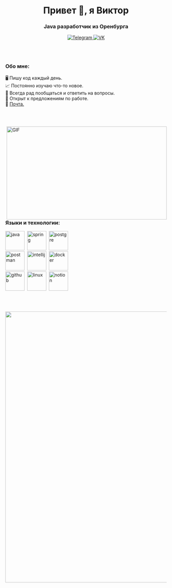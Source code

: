 <div id ="header" align="center">
  <h1>Привет 👋, я Виктор</h1>
  <h3>Java разработчик из Оренбурга</h3>
</div>

<div id="socials" align="center">
<a href="https://t.me/microd18">
  <img src="https://img.shields.io/badge/Telegram-blue?style=for-the-badge&logo=telegram&logoColor=white" alt="Telegram"/>
</a>
<a href="https://vk.com/mr__vik">
  <img src="https://img.shields.io/badge/вконтакте-gray?style=for-the-badge&logo=vk&logoColor=white" alt="VK"/>
</a>
</div>

<br/><br/>

### Обо мне:

:desktop_computer: Пишу код каждый день. <br/>
:chart_with_upwards_trend: Постоянно изучаю что-то новое.  <br/>
:handshake: Всегда рад пообщаться и ответить на вопросы. <br/>
:briefcase: Открыт к предложениям по работе. <br/>
:postbox: [Почта.](mailto:Microd@inbox.ru) <br/>

<br/><br/>

<img align="right" alt="GIF" src="https://github.com/abhisheknaiidu/abhisheknaiidu/blob/master/code.gif?raw=true" width="500" height="290" />

<br/>

<div id ="Tools1" align="left">
  <h3>Языки и технологии:</h3>
  <img src="https://cdn.jsdelivr.net/gh/devicons/devicon@latest/icons/java/java-original-wordmark.svg"
  title="java" width="60" height="60"/>&nbsp
  <img src="https://cdn.jsdelivr.net/gh/devicons/devicon@latest/icons/spring/spring-original.svg"
  title="spring" width="60" height="60"/>&nbsp
  <img src="https://cdn.jsdelivr.net/gh/devicons/devicon@latest/icons/postgresql/postgresql-original-wordmark.svg"
  title="postgre" width="60" height="60"/>&nbsp
</div>

<div id ="Tools2" align="left">
  <img src="https://cdn.jsdelivr.net/gh/devicons/devicon@latest/icons/postman/postman-original.svg"
  title="postman" width="60" height="60"/>&nbsp
  <img src="https://cdn.jsdelivr.net/gh/devicons/devicon@latest/icons/intellij/intellij-original.svg"
  title="intellij" width="60" height="60"/>&nbsp
  <img src="https://cdn.jsdelivr.net/gh/devicons/devicon@latest/icons/docker/docker-original-wordmark.svg"
  title="docker" width="60" height="60"/>&nbsp
</div>

<div id ="Tools3" align="left">
  <img src="https://cdn.jsdelivr.net/gh/devicons/devicon@latest/icons/github/github-original-wordmark.svg"
  title="github" width="60" height="60"/>&nbsp
  <img src="https://cdn.jsdelivr.net/gh/devicons/devicon@latest/icons/linux/linux-original.svg"
  title="linux" width="60" height="60"/>&nbsp
  <img src="https://cdn.jsdelivr.net/gh/devicons/devicon@latest/icons/notion/notion-original.svg"
  title="notion" width="60" height="60"/>&nbsp
</div>

<br/><br/>

<div id="stat" align="right">
  <img src="http://github-profile-summary-cards.vercel.app/api/cards/profile-details?username=Microd18&theme=default"width="845"/>
</div>


